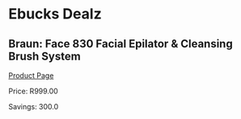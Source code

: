 
# Ebucks Dealz
## Braun: Face 830 Facial Epilator & Cleansing Brush System
[Product Page](https://www.ebucks.com/web/shop/productSelected.do?prodId=1165759425&catId=1186086453)

Price: R999.00

Savings: 300.0


	